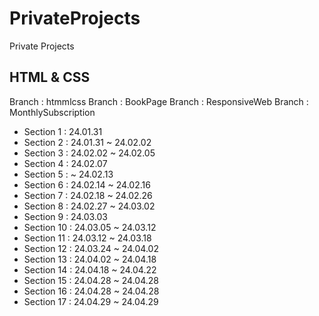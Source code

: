 # PrivateProjects
Private Projects

## HTML & CSS
Branch : htmmlcss
Branch : BookPage
Branch : ResponsiveWeb
Branch : MonthlySubscription

- Section 1 : 24.01.31
- Section 2 : 24.01.31 ~ 24.02.02
- Section 3 : 24.02.02 ~ 24.02.05
- Section 4 : 24.02.07
- Section 5 : ~ 24.02.13
- Section 6 : 24.02.14 ~ 24.02.16
- Section 7 : 24.02.18 ~ 24.02.26
- Section 8 : 24.02.27 ~ 24.03.02
- Section 9 : 24.03.03
- Section 10 : 24.03.05 ~ 24.03.12
- Section 11 : 24.03.12 ~ 24.03.18
- Section 12 : 24.03.24 ~ 24.04.02
- Section 13 : 24.04.02 ~ 24.04.18
- Section 14 : 24.04.18 ~ 24.04.22
- Section 15 : 24.04.28 ~ 24.04.28
- Section 16 : 24.04.28 ~ 24.04.28
- Section 17 : 24.04.29 ~ 24.04.29
